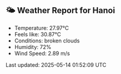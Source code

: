 <!-- WEATHER-START -->
## 🌤 Weather Report for Hanoi

- Temperature: 27.97°C
- Feels like: 30.87°C
- Conditions: broken clouds
- Humidity: 72%
- Wind Speed: 2.89 m/s

Last updated: 2025-05-14 01:52:09 UTC
<!-- WEATHER-END -->
